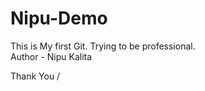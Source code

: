 # Nipu-Demo
This is My first Git. Trying to be professional.
<br>
Author - Nipu Kalita

Thank You /

